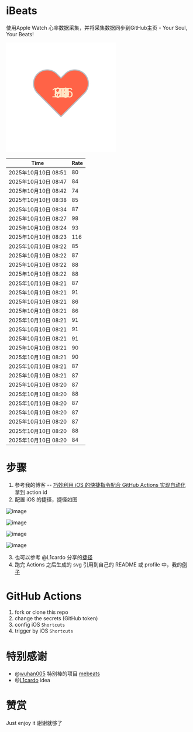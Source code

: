 # iBeats
使用Apple Watch 心率数据采集，并将采集数据同步到GitHub主页 - Your Soul, Your Beats!

![](./files/heart.svg)

<!--START_SECTION:my_heart_rate-->
| Time | Rate | 
 | ---- | ---- | 
| 2025年10月10日 08:51 | 80 |
| 2025年10月10日 08:47 | 84 |
| 2025年10月10日 08:42 | 74 |
| 2025年10月10日 08:38 | 85 |
| 2025年10月10日 08:34 | 87 |
| 2025年10月10日 08:27 | 98 |
| 2025年10月10日 08:24 | 93 |
| 2025年10月10日 08:23 | 116 |
| 2025年10月10日 08:22 | 85 |
| 2025年10月10日 08:22 | 87 |
| 2025年10月10日 08:22 | 88 |
| 2025年10月10日 08:22 | 88 |
| 2025年10月10日 08:21 | 87 |
| 2025年10月10日 08:21 | 91 |
| 2025年10月10日 08:21 | 86 |
| 2025年10月10日 08:21 | 86 |
| 2025年10月10日 08:21 | 91 |
| 2025年10月10日 08:21 | 91 |
| 2025年10月10日 08:21 | 91 |
| 2025年10月10日 08:21 | 90 |
| 2025年10月10日 08:21 | 90 |
| 2025年10月10日 08:21 | 87 |
| 2025年10月10日 08:21 | 87 |
| 2025年10月10日 08:20 | 87 |
| 2025年10月10日 08:20 | 88 |
| 2025年10月10日 08:20 | 87 |
| 2025年10月10日 08:20 | 87 |
| 2025年10月10日 08:20 | 87 |
| 2025年10月10日 08:20 | 88 |
| 2025年10月10日 08:20 | 84 |

<!--END_SECTION:my_heart_rate-->

# 步骤
1. 参考我的博客 -- [巧妙利用 iOS 的快捷指令配合 GitHub Actions 实现自动化](https://github.com/yihong0618/gitblog/issues/198) 拿到 action id
2. 配置 iOS 的捷径，捷径如图

![image](https://user-images.githubusercontent.com/15976103/122154218-0db0b480-ce97-11eb-93bb-5aec07c558dc.png)

![image](https://user-images.githubusercontent.com/15976103/122154236-186b4980-ce97-11eb-8e4b-70551a0391ae.png)

![image](https://user-images.githubusercontent.com/15976103/122154268-2d47dd00-ce97-11eb-902e-3acf292265a9.png)

![image](https://user-images.githubusercontent.com/15976103/122174055-fa144680-ceb4-11eb-9be2-3eb83cd516f7.png)

3. 也可以参考 @L1cardo 分享的[捷径](https://www.icloud.com/shortcuts/6ab6047b459c41ad822ad6b94b1c03d4)
4. 跑完 Actions 之后生成的 svg 引用到自己的 README 或 profile 中，我的[例子](https://github.com/yihong0618) 

# GitHub Actions

1. fork or clone this repo
2. change the secrets (GitHub token)
3. config iOS `Shortcuts` 
4. trigger by iOS `Shortcuts`

# 特别感谢
- @[wuhan005](https://github.com/wuhan005) 特别棒的项目 [mebeats](https://github.com/wuhan005/mebeats)
- @[L1cardo](https://github.com/L1cardo) idea

# 赞赏
Just enjoy it
谢谢就够了
